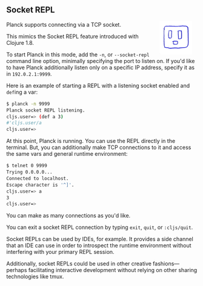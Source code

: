 ## Socket REPL

<img width="85" align="right" style="margin: 0ex 1em" src="img/socket-repl.jpg">
Planck supports connecting via a TCP socket.

This mimics the Socket REPL feature introduced with Clojure 1.8.

To start Planck in this mode, add the `-n`, or `--socket-repl` command line option, minimally specifying the port to listen on. If you'd like to have Planck additionally listen only on a specific IP address, specify it as in `192.0.2.1:9999`.

Here is an example of starting a REPL with a listening socket enabled and `def`ing a var:

```sh
$ planck -n 9999
Planck socket REPL listening.
cljs.user=> (def a 3)
#'cljs.user/a
cljs.user=> 
```

At this point, Planck is running. You can use the REPL directly in the terminal. But, you can additionally make TCP connections to it and access the same vars and general runtime environment:

```sh
$ telnet 0 9999
Trying 0.0.0.0...
Connected to localhost.
Escape character is '^]'.
cljs.user=> a
3
cljs.user=> 
```

You can make as many connections as you'd like.

You can exit a socket REPL connection by typing `exit`, `quit`, or `:cljs/quit`.

Socket REPLs can be used by IDEs, for example. It provides a side channel that an IDE can use in order to introspect the runtime environment without interfering with your primary REPL session.

Additionally, socket REPLs could be used in other creative fashions—perhaps facilitating interactive development without relying on other sharing technologies like tmux.
